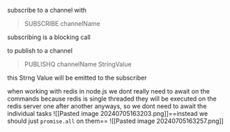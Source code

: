 subscribe to a channel with
>SUBSCRIBE channelName

subscribing is a blocking call

to publish to a channel
> 	PUBLISHQ channelName StringValue

this Strng Value will be emitted to the subscriber

when working with redis in node.js we dont really need to await on the commands
because redis is single threaded they will be executed on the redis server one after another anyways, so we dont need to await the individual tasks 
![[Pasted image 20240705163203.png]]==instead we should just `promise.all` on them==
![[Pasted image 20240705163257.png]]